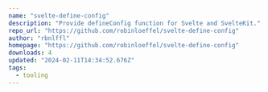 ```yaml
---
name: "svelte-define-config"
description: "Provide defineConfig function for Svelte and SvelteKit."
repo_url: "https://github.com/robinloeffel/svelte-define-config"
author: "rbnlffl"
homepage: "https://github.com/robinloeffel/svelte-define-config"
downloads: 4
updated: "2024-02-11T14:34:52.676Z"
tags: 
  - tooling
---
```

